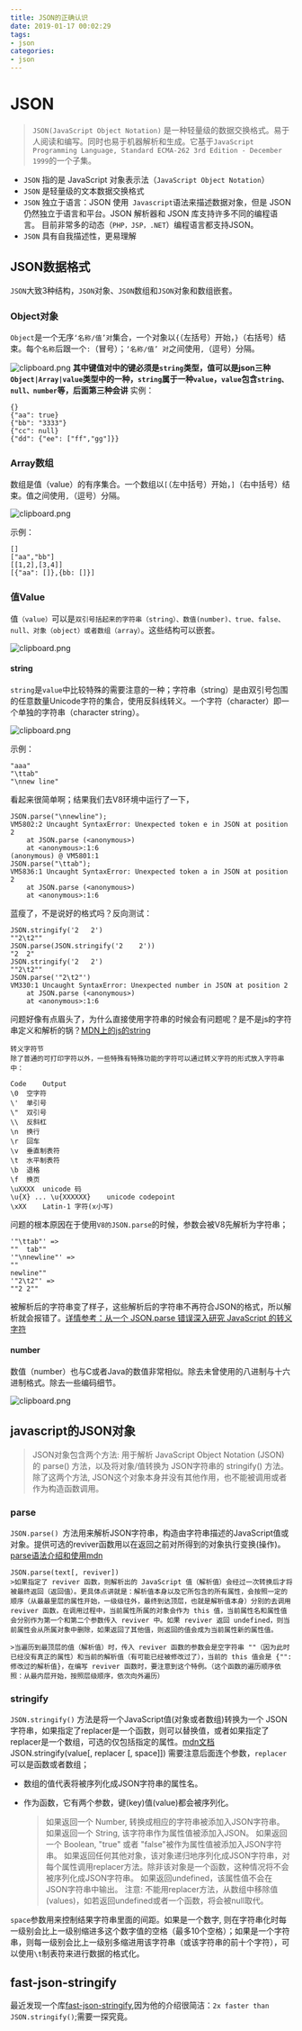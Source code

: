 ```yaml
---
title: JSON的正确认识
date: 2019-01-17 00:02:29
tags:
- json
categories: 
- json
---
```

# JSON
>`JSON(JavaScript Object Notation)` 是一种轻量级的数据交换格式。易于人阅读和编写。同时也易于机器解析和生成。它基于`JavaScript Programming Language, Standard ECMA-262 3rd Edition - December 1999`的一个子集。

* `JSON` 指的是 JavaScript 对象表示法（`JavaScript Object Notation`）
* `JSON` 是轻量级的文本数据交换格式
* `JSON` 独立于语言：JSON 使用` Javascript`语法来描述数据对象，但是 JSON 仍然独立于语言和平台。JSON 解析器和 JSON 库支持许多不同的编程语言。 目前非常多的动态（`PHP，JSP，.NET`）编程语言都支持JSON。
* `JSON` 具有自我描述性，更易理解

<!-- more -->

## JSON数据格式
`JSON`大致3种结构，`JSON`对象、`JSON`数组和`JSON`对象和数组嵌套。
### Object对象
`Object`是一个无序`‘名称/值’对`集合，一个对象以`{`（左括号）开始，`}`（右括号）结束。每个`名称`后跟一个`:`（冒号）；`‘名称/值’ 对`之间使用`,`（逗号）分隔。

![clipboard.png](http://json.org/object.gif)
**其中键值对中的键必须是`string`类型，值可以是json三种`Object|Array|value`类型中的一种，`string`属于一种`value`，`value`包含`string、null、number`等，后面第三种会讲**
实例：
````
{}
{"aa": true}
{"bb": "3333"}
{"cc": null}
{"dd": {"ee": ["ff","gg"]}}
````
### Array数组
数组是值（value）的有序集合。一个数组以`[`（左中括号）开始，`]`（右中括号）结束。值之间使用`,`（逗号）分隔。

![clipboard.png](https://json.org/array.gif)

示例：
````
[]
["aa","bb"]
[[1,2],[3,4]]
[{"aa": []},{bb: []}]
````
### 值Value
值`（value）`可以是`双引号括起来的字符串（string）、数值(number)、true、false、 null、对象（object）或者数组（array）`。这些结构可以嵌套。

![clipboard.png](https://json.org/value.gif)

#### string
`string`是`value`中比较特殊的需要注意的一种；字符串（string）是由双引号包围的任意数量Unicode字符的集合，使用反斜线转义。一个字符（character）即一个单独的字符串（character string）。

![clipboard.png](https://json.org/string.gif)

示例：
````
"aaa"
"\ttab"
"\nnew line"
````
看起来很简单啊；结果我们去V8环境中运行了一下，
````
JSON.parse("\nnewline");
VM5802:2 Uncaught SyntaxError: Unexpected token e in JSON at position 2
    at JSON.parse (<anonymous>)
    at <anonymous>:1:6
(anonymous) @ VM5801:1
JSON.parse("\ttab");
VM5836:1 Uncaught SyntaxError: Unexpected token a in JSON at position 2
    at JSON.parse (<anonymous>)
    at <anonymous>:1:6
````
蓝瘦了，不是说好的格式吗？反向测试：
````
JSON.stringify('2	2')
""2\t2""
JSON.parse(JSON.stringify('2	2'))
"2	2"
JSON.stringify('2	2')
""2\t2""
JSON.parse('"2\t2"')
VM330:1 Uncaught SyntaxError: Unexpected number in JSON at position 2
    at JSON.parse (<anonymous>)
    at <anonymous>:1:6
````
问题好像有点眉头了，为什么直接使用字符串的时候会有问题呢？是不是js的字符串定义和解析的锅？[MDN上的js的string](https://developer.mozilla.org/zh-CN/docs/Web/JavaScript/Reference/Global_Objects/String)
````
转义字符节
除了普通的可打印字符以外，一些特殊有特殊功能的字符可以通过转义字符的形式放入字符串中：

Code	Output
\0	空字符
\'	单引号
\"	双引号
\\	反斜杠
\n	换行
\r	回车
\v	垂直制表符
\t	水平制表符
\b	退格
\f	换页
\uXXXX	unicode 码
\u{X} ... \u{XXXXXX}	unicode codepoint 
\xXX	Latin-1 字符(x小写)
````
问题的根本原因在于使用`V8的JSON.parse`的时候，参数会被V8先解析为字符串；
````
'"\ttab"' =>
""	tab""
'"\nnewline"' =>
""
newline""
'"2\t2"' =>
""2	2""
````
被解析后的字符串变了样子，这些解析后的字符串不再符合JSON的格式，所以解析就会报错了。[详情参考：从一个 JSON.parse 错误深入研究 JavaScript 的转义字符](https://zhuanlan.zhihu.com/p/31030352)

#### number
数值（number）也与C或者Java的数值非常相似。除去未曾使用的八进制与十六进制格式。除去一些编码细节。

![clipboard.png](https://json.org/number.gif)


## javascript的JSON对象
>JSON对象包含两个方法: 用于解析 JavaScript Object Notation  (JSON) 的 parse() 方法，以及将对象/值转换为 JSON字符串的 stringify() 方法。除了这两个方法, JSON这个对象本身并没有其他作用，也不能被调用或者作为构造函数调用。
### parse
`JSON.parse() `方法用来解析JSON字符串，构造由字符串描述的JavaScript值或对象。提供可选的reviver函数用以在返回之前对所得到的对象执行变换(操作)。[parse语法介绍和使用mdn](https://developer.mozilla.org/zh-CN/docs/Web/JavaScript/Reference/Global_Objects/JSON/parse)

    JSON.parse(text[, reviver])
    >如果指定了 reviver 函数，则解析出的 JavaScript 值（解析值）会经过一次转换后才将被最终返回（返回值）。更具体点讲就是：解析值本身以及它所包含的所有属性，会按照一定的顺序（从最最里层的属性开始，一级级往外，最终到达顶层，也就是解析值本身）分别的去调用 reviver 函数，在调用过程中，当前属性所属的对象会作为 this 值，当前属性名和属性值会分别作为第一个和第二个参数传入 reviver 中。如果 reviver 返回 undefined，则当前属性会从所属对象中删除，如果返回了其他值，则返回的值会成为当前属性新的属性值。

    >当遍历到最顶层的值（解析值）时，传入 reviver 函数的参数会是空字符串 ""（因为此时已经没有真正的属性）和当前的解析值（有可能已经被修改过了），当前的 this 值会是 {"": 修改过的解析值}，在编写 reviver 函数时，要注意到这个特例。（这个函数的遍历顺序依照：从最内层开始，按照层级顺序，依次向外遍历）
### stringify
`JSON.stringify()` 方法是将一个JavaScript值(对象或者数组)转换为一个 JSON字符串，如果指定了replacer是一个函数，则可以替换值，或者如果指定了replacer是一个数组，可选的仅包括指定的属性。[mdn文档](https://developer.mozilla.org/zh-CN/docs/Web/JavaScript/Reference/Global_Objects/JSON/stringify)
    JSON.stringify(value[, replacer [, space]])
需要注意后面连个参数，`replacer`可以是函数或者数组；
* 数组的值代表将被序列化成JSON字符串的属性名。
* 作为函数，它有两个参数，键(key)值(value)都会被序列化。

    >如果返回一个 Number, 转换成相应的字符串被添加入JSON字符串。
    如果返回一个 String, 该字符串作为属性值被添加入JSON。
    如果返回一个 Boolean, "true" 或者 "false"被作为属性值被添加入JSON字符串。
    如果返回任何其他对象，该对象递归地序列化成JSON字符串，对每个属性调用replacer方法。除非该对象是一个函数，这种情况将不会被序列化成JSON字符串。
    如果返回undefined，该属性值不会在JSON字符串中输出。
注意: 不能用replacer方法，从数组中移除值(values)，如若返回undefined或者一个函数，将会被null取代。

`space`参数用来控制结果字符串里面的间距。如果是一个数字, 则在字符串化时每一级别会比上一级别缩进多这个数字值的空格（最多10个空格）；如果是一个字符串，则每一级别会比上一级别多缩进用该字符串（或该字符串的前十个字符），可以使用`\t`制表符来进行数据的格式化。

## fast-json-stringify
最近发现一个库[fast-json-stringify](https://github.com/fastify/fast-json-stringify),因为他的介绍很简洁：`2x faster than JSON.stringify()`;需要一探究竟。